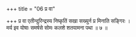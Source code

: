+++
title = "06 प्र वा"

+++
प्र वा एतीन्दुरिन्द्रस्य निष्कृतिं सखा सख्युर्न प्र मिनाति सङ्गिरः ।  
मर्य इव योषाः समर्षसे सोमः कलशे शतयामना पथा ॥ ७ ॥
